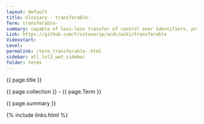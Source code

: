 ```yaml
---
layout: default
title: Glossary - transferable-
Term: transferable-
summary: capable of loss-less transfer of control over identifiers, private keys, etc.
Link: https://github.com/trustoverip/acdc/wiki/transferable 
Videostart: 
Level: 
permalink: /term_transferable-.html
sidebar: all_lvl3_wot_sidebar
folder: terms
---
```


{{ page.title }}

{{ page.collection }} - {{ page.Term }}

   {{ page.summary }}


 {% include links.html %} 
